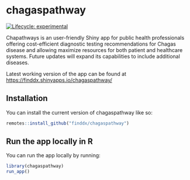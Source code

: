 
<!-- README.md is generated from README.Rmd. Please edit that file -->

# chagaspathway

<!-- badges: start -->

[![Lifecycle:
experimental](https://img.shields.io/badge/lifecycle-experimental-orange.svg)](https://lifecycle.r-lib.org/articles/stages.html#experimental)
<!-- badges: end -->

Chapathways is an user-friendly Shiny app for public health
professionals offering cost-efficient diagnostic testing recommendations
for Chagas disease and allowing maximize resources for both patient and
healthcare systems. Future updates will expand its capabilities to
include additional diseases.

Latest working version of the app can be found at
<https://finddx.shinyapps.io/chagaspathway/>

## Installation

You can install the current version of chagaspathway like so:

``` r
remotes::install_github("finddx/chagaspathway")
```

## Run the app locally in R

You can run the app locally by running:

``` r
library(chagaspathway)
run_app()
```
